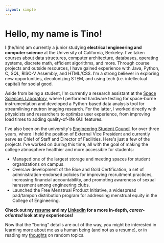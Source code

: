 ```yaml
---
layout: simple
---
```


# Hello, my name is Tino!

I (he/him) am currently a junior studying **electrical engineering and computer science** at the University of California, Berkeley. I've taken courses about data structures, computer architecture, databases, operating systems, discrete math, efficient algorithms, and more. Through course projects and outside resources, I have gained experience with Java, Python, C, SQL, RISC-V Assembly, and HTML/CSS. I'm a strong believer in exploring new opportunities, decolonizing STEM, and using tech (i.e. intellectual capital) for social good.

Aside from being a student, I'm currently a research assistant at the [Space Sciences Laboratory](https://www.ssl.berkeley.edu), where I performed hardware testing for space-borne instrumentation and developed a Python-based data analysis tool for streamlining neutron imaging research. For the latter, I worked directly with physicists and researchers to optimize user experience, from improving load times to adding quality-of-life GUI features.

I've also been on the university's [Engineering Student Council](https://esc.berkeley.edu) for over three years, where I held the position of External Vice President and currently serve as Chief of Staff and Director of Facilities. Here's just a few of the projects I've worked on during this time, all with the goal of making the college atmosphere healthier and more accessible for students:

* Managed one of the largest storage and meeting spaces for student organizations on campus.
* Oversaw development of the Blue and Gold Certification, a set of administration-endorsed policies for improving recruitment practices, increasing financial accountability, and promoting awareness of sexual harassment among engineering clubs.
* Launched the Free Menstrual Product Initiative, a widespread pad/tampon distribution program for addressing menstrual equity in the College of Engineering.

**Check out my [resume](https://drive.google.com/file/d/1Sg-4LT9M7CDF3JWYTTzp8fpPXV1_oGSP/view?usp=sharing) and my [LinkedIn](https://www.linkedin.com/in/ttrangia/) for a more in-depth, _career-oriented_ look at my experiences!** 

Now that the "boring" details are out of the way, you might be interested in learning more [about](https://www.tinotrangia.com/about/) me as a human being (and not as a resume), or in reading my [thoughts](https://www.tinotrangia.com/_pages/) on random topics.
